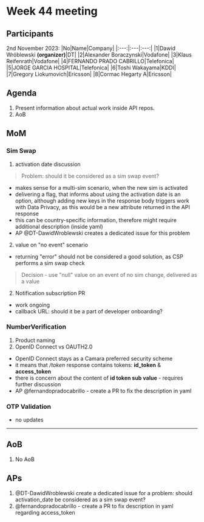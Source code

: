 # Week 44 meeting

## Participants

2nd November 2023:
|No|Name|Company|
|:---:|:---|:---:|
|1|Dawid Wróblewski **(organizer)**|DT|
|2|Alexander Boraczynski|Vodafone|
|3|Klaus Reifenrath|Vodafone|
|4|FERNANDO PRADO CABRILLO|Telefonica|
|5|JORGE GARCIA HOSPITAL|Telefonica|
|6|Toshi Wakayama|KDDI|
|7|Gregory Liokumovich|Ericsson|
|8|Cormac Hegarty A|Ericsson|

## Agenda

1. Present information about actual work inside API repos.
2. AoB

## MoM

### Sim Swap
1. activation date discussion 

> Problem: should it be considered as a sim swap event? 

- makes sense for a multi-sim scenario, when the new sim is activated
- delivering a flag, that informs about using the activation date is an option, although adding new keys in the response body triggers work with Data Privacy, as this would be a new attribute returned in the API response
- this can be country-specific information, therefore might require additional description (inside yaml)
- AP @DT-DawidWroblewski creates a dedicated issue for this problem
2. value on "no event" scenario
- returning "error" should not be considered a good solution, as CSP performs a sim swap check

> Decision - use "null" value on an event of no sim change, delivered as a value

2. Notification subscription PR 
- work ongoing
- callback URL: should it be a part of developer onboarding?

### NumberVerification
1. Product naming
2. OpenID Connect vs OAUTH2.0
- OpenID Connect stays as a Camara preferred security scheme
- it means that */token* response contains tokens: **id_token** & **access_token**
- there is concern about the content of **id token sub value** - requires further discussion
- AP @fernandopradocabrillo - create a PR to fix the description in yaml


### OTP Validation

- no updates
  
-----

## AoB

1. No AoB

## APs
1. @DT-DawidWroblewski create a dedicated issue for a problem: should activation_date be considered as a sim swap event? 
2. @fernandopradocabrillo - create a PR to fix description in yaml regarding access_token